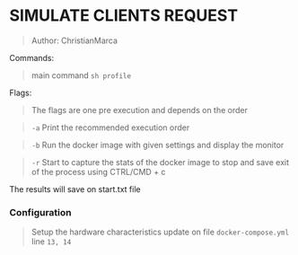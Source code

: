 # SIMULATE CLIENTS REQUEST

> Author: ChristianMarca

Commands:

> main command `sh profile`

Flags:

> The flags are one pre execution and depends on the order 

> `-a` Print the recommended execution order

> `-b` Run the docker image with given settings and display the monitor

> `-r` Start to capture the stats of the docker image to stop and save exit of the process using CTRL/CMD + c

The results will save on start.txt file

### Configuration

> Setup the hardware characteristics update on file `docker-compose.yml` line `13, 14`


